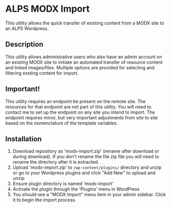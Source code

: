 # ALPS MODX Import

This utility allows the quick transfer of existing content from a MODX site to an ALPS Wordpress.

## Description

This utility allows administrative users who also have an admin account on an existing MODX site to initiate an automated transfer of resource content and linked images/files. Multiple options are provided for selecting and filtering exsting content for import.

## Important!

This utility requires an endpoint be present on the remote site. The resources for that endpoint are not part of this utility. You will need to contact me to set up the endpoint on any site you intend to import. The endpoint requires minor, but very important adjustments from site to site based on the nomenclature of the template variables.

## Installation

1. Download repository as 'modx-import.zip' (rename after download or during download). If you don't rename the file zip file you will need to rename the directory after it is extracted.
2. Upload 'modx-import.zip' to `/wp-content/plugins/` directory and unzip or go to your Wordpress plugins and click "Add New" to upload and unzip
3. Ensure plugin directory is named 'modx-import'
4. Activate the plugin through the 'Plugins' menu in WordPress
5. You should see a "MODX Import" menu item in your admin sidebar. Click it to begin the import process.
